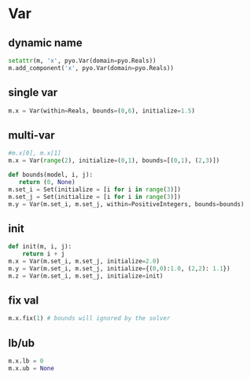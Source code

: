 # Var

## dynamic name
```py
setattr(m, 'x', pyo.Var(domain=pyo.Reals))
m.add_component('x', pyo.Var(domain=pyo.Reals))
```

## single var
```py
m.x = Var(within=Reals, bounds=(0,6), initialize=1.5)
```

## multi-var
```py
#m.x[0], m.x[1]
m.x = Var(range(2), initialize=(0,1), bounds=[(0,1), (2,3)])

def bounds(model, i, j):
   return (0, None)
m.set_i = Set(initialize = [i for i in range(3)])  
m.set_j = Set(initialize = [i for i in range(3)])  
m.y = Var(m.set_i, m.set_j, within=PositiveIntegers, bounds=bounds)
```

## init
```py
def init(m, i, j):
    return i + j
m.x = Var(m.set_i, m.set_j, initialize=2.0)
m.y = Var(m.set_i, m.set_j, initialize={(0,0):1.0, (2,2): 1.1})
m.z = Var(m.set_i, m.set_j, initialize=init)
```

## fix val
```py
m.x.fix(1) # bounds will ignored by the solver
```

## lb/ub
```py
m.x.lb = 0
m.x.ub = None
```
